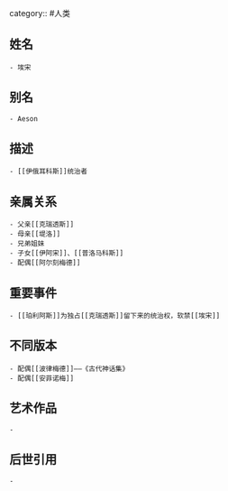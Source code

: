 category:: #人类
## 姓名
	- 埃宋
## 别名
	- Aeson
## 描述
	- [[伊俄耳科斯]]统治者
## 亲属关系
	- 父亲[[克瑞透斯]]
	- 母亲[[堤洛]]
	- 兄弟姐妹
	- 子女[[伊阿宋]]、[[普洛马科斯]]
	- 配偶[[阿尔刻梅德]]
## 重要事件
	- [[珀利阿斯]]为独占[[克瑞透斯]]留下来的统治权，软禁[[埃宋]]
## 不同版本
	- 配偶[[波律梅德]]——《古代神话集》
	- 配偶[[安菲诺梅]]
## 艺术作品
	-
## 后世引用
	-
